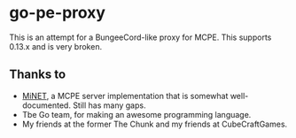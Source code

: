 # go-pe-proxy

This is an attempt for a BungeeCord-like proxy for MCPE. This supports 0.13.x and is very broken.

## Thanks to

* [MiNET](https://github.com/NiclasOlofsson/MiNET), a MCPE server implementation that is somewhat well-documented. Still has many gaps.
* Tbe Go team, for making an awesome programming language.
* My friends at the former The Chunk and my friends at CubeCraftGames.

